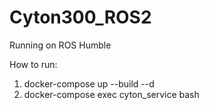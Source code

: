 # Cyton300_ROS2

Running on ROS Humble

How to run:
1. docker-compose up --build --d
2. docker-compose exec cyton_service bash



